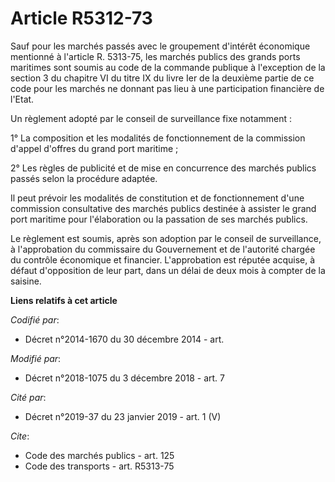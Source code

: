 # Article R5312-73

Sauf pour les marchés passés avec le groupement d'intérêt économique mentionné à l'article R. 5313-75, les marchés publics
des grands ports maritimes sont soumis au code de la commande publique à l'exception de la section 3 du chapitre VI du titre
IX du livre Ier de la deuxième partie de ce code pour les marchés ne donnant pas lieu à une participation financière de
l'Etat.

Un règlement adopté par le conseil de surveillance fixe notamment :

1° La composition et les modalités de fonctionnement de la commission d'appel d'offres du grand port maritime ;

2° Les règles de publicité et de mise en concurrence des marchés publics passés selon la procédure adaptée.

Il peut prévoir les modalités de constitution et de fonctionnement d'une commission consultative des marchés publics destinée
à assister le grand port maritime pour l'élaboration ou la passation de ses marchés publics.

Le règlement est soumis, après son adoption par le conseil de surveillance, à l'approbation du commissaire du Gouvernement et
de l'autorité chargée du contrôle économique et financier. L'approbation est réputée acquise, à défaut d'opposition de leur
part, dans un délai de deux mois à compter de la saisine.

**Liens relatifs à cet article**

_Codifié par_:

  - Décret n°2014-1670 du 30 décembre 2014 - art.

_Modifié par_:

  - Décret n°2018-1075 du 3 décembre 2018 - art. 7

_Cité par_:

  - Décret n°2019-37 du 23 janvier 2019 - art. 1 (V)

_Cite_:

  - Code des marchés publics - art. 125
  - Code des transports - art. R5313-75
